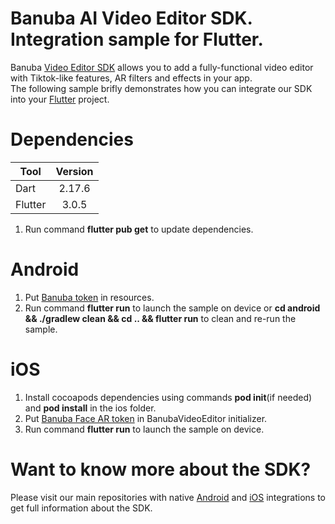 # Banuba AI Video Editor SDK. Integration sample for Flutter.
Banuba [Video Editor SDK](https://www.banuba.com/video-editor-sdk) allows you to add a fully-functional video editor with Tiktok-like features, AR filters and effects in your app.   
The following sample brifly demonstrates how you can integrate our SDK into your [Flutter](https://flutter.dev/) project.  

# Dependencies
|   Tool    |   Version | 
| --------- |:---------:| 
| Dart      | 2.17.6    | 
| Flutter   | 3.0.5     | 

1. Run command **flutter pub get** to update dependencies.

# Android  
1. Put [Banuba token](https://github.com/Banuba/ve-sdk-flutter-integration-sample/blob/main/android/app/src/main/res/values/string.xml#L5) in resources.
1. Run command **flutter run** to launch the sample on device or **cd android && ./gradlew clean && cd .. && flutter run** to clean and re-run the sample.

# iOS  
1. Install cocoapods dependencies using commands **pod init**(if needed) and **pod install** in the ios folder.
1. Put [Banuba Face AR token](https://github.com/Banuba/ve-sdk-flutter-integration-sample/blob/main/ios/Runner/VideoEditorModule.swift#L13) in BanubaVideoEditor initializer.
1. Run command **flutter run** to launch the sample on device.

# Want to know more about the SDK?  
Please visit our main repositories with native [Android](https://github.com/Banuba/ve-sdk-android-integration-sample) and [iOS](https://github.com/Banuba/ve-sdk-ios-integration-sample) integrations to get full information about the SDK.

